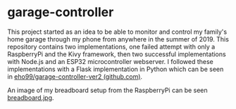 
# garage-controller
This project started as an idea to be able to monitor and control my family's home garage through my phone from anywhere in the summer of 2019. This repository contains two implementations, one failed attempt with only a RaspberryPi and the Kivy framework, then two successful implementations with Node.js and an ESP32 microcontroller webserver. I followed these implementations with a Flask implementation in Python which can be seen in [eho99/garage-controller-ver2 (github.com)](https://github.com/eho99/garage-controller-ver2). 

An image of my breadboard setup from the RaspberryPi can be seen [breadboard.jpg](https://github.com/eho99/garage-controller/blob/main/breadboard.jpg).
